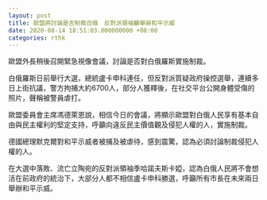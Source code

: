 ```yaml
---
layout: post
title: 歐盟將討論是否制裁白俄　反對派領袖籲舉辦和平示威
date: 2020-08-14 18:51:03.000000000 +08:00
categories: rthk
---
```


歐盟外長稍後召開緊急視像會議，討論是否對白俄羅斯實施制裁。

白俄羅斯日前舉行大選，總統盧卡申科連任，但反對派質疑政府操控選舉，連續多日上街抗議，警方拘捕大約6700人，部分人獲釋後，在社交平台公開身體受傷的照片，聲稱被警員虐打。

歐盟委員會主席馮德萊恩說，相信今日的會議，將顯示歐盟對白俄人民享有基本自由與民主權利的堅定支持，呼籲向違反民主價值觀及侵犯人權的人，實施制裁。

德國總理默克爾對和平示威者被捕及被虐待，感到震驚，認為必須討論制裁侵犯人權的人。

在大選中落敗、流亡立陶宛的反對派領袖季哈諾夫斯卡婭，認為白俄人民將不會想活在前政府的統治下，大部分人都不相信盧卡申科勝選，呼籲所有市長在未來兩日舉辦和平示威。
